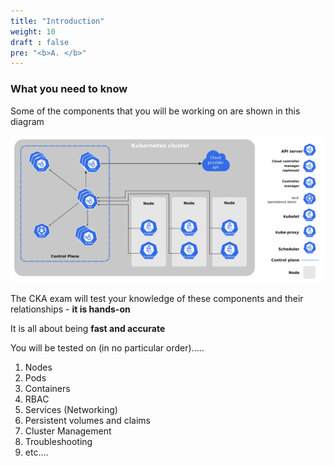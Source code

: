 ```yaml
---
title: "Introduction"
weight: 10
draft : false
pre: "<b>A. </b>"
---
```

### What you need to know

Some of the components that you will be working on are shown in this diagram

![Kubernetes Components](images/components-of-kubernetes.png?height=300px&width=300px)


The CKA exam will test your knowledge of these components and their relationships - **it is hands-on**

It is all about being **fast and accurate**

You will be tested on (in no particular order).....

1. Nodes
2. Pods
3. Containers
4. RBAC
5. Services (Networking)
6. Persistent volumes and claims
7. Cluster Management
8. Troubleshooting
10. etc.... 
